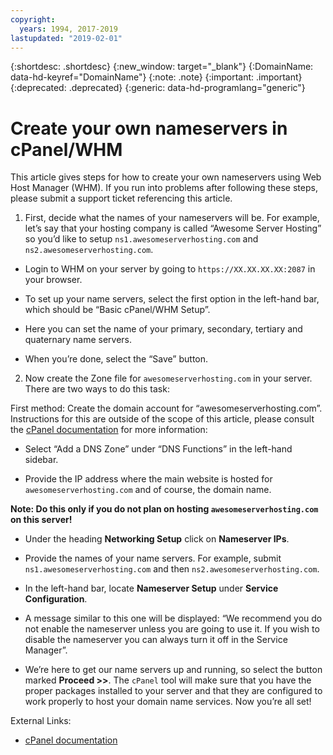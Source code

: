 ```yaml
---
copyright:
  years: 1994, 2017-2019
lastupdated: "2019-02-01"
---
```


{:shortdesc: .shortdesc}
{:new_window: target="_blank"}
{:DomainName: data-hd-keyref="DomainName"}
{:note: .note}
{:important: .important}
{:deprecated: .deprecated}
{:generic: data-hd-programlang="generic"}

# Create your own nameservers in cPanel/WHM

This article gives steps for how to create your own nameservers using Web Host Manager (WHM). If you run into problems after following these steps, please submit a support ticket referencing this article.

1. First, decide what the names of your nameservers will be. For example, let’s say that your hosting company is called “Awesome Server Hosting” so you’d like to setup `ns1.awesomeserverhosting.com` and `ns2.awesomeserverhosting.com`.

* Login to WHM on your server by going to `https://XX.XX.XX.XX:2087` in your browser.

* To set up your name servers, select the first option in the left-hand bar, which should be “Basic cPanel/WHM Setup”. 

 * Here you can set the name of your primary, secondary, tertiary and quaternary name servers.

 * When you’re done, select the “Save” button.

2. Now create the Zone file for `awesomeserverhosting.com` in your server. There are two ways to do this task:

First method: Create the domain account for “awesomeserverhosting.com”. Instructions for this are outside of the scope of this article, please consult the [cPanel documentation](http://www.cpanel.net/support/docs/11//whm/account_functions_creatnewacct.html) for more information: 

   * Select “Add a DNS Zone” under “DNS Functions” in the left-hand sidebar.

   * Provide the IP address where the main website is hosted for `awesomeserverhosting.com` and of course, the domain name.

   **Note: Do this only if you do not plan on hosting `awesomeserverhosting.com` on this server!**

   * Under the heading **Networking Setup** click on **Nameserver IPs**.

   * Provide the names of your name servers. For example, submit `ns1.awesomeserverhosting.com` and then `ns2.awesomeserverhosting.com`.

   * In the left-hand bar, locate **Nameserver Setup** under **Service Configuration**.

   * A message similar to this one will be displayed: “We recommend you do not enable the nameserver unless you are going to use it. If you wish to disable the nameserver you can always turn it off in the Service Manager”.

   * We’re here to get our name servers up and running, so select the button marked **Proceed >>**. The `cPanel` tool will make sure that you have the proper packages installed to your server and that they are configured to work properly to host your domain name services. Now you’re all set!

External Links:

* [cPanel documentation](http://www.cpanel.net/support/docs/11//whm/account_functions_creatnewacct.html)
